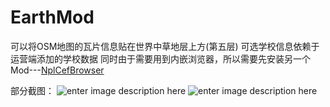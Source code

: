 # EarthMod
可以将OSM地图的瓦片信息贴在世界中草地层上方(第五层)
可选学校信息依赖于运营端添加的学校数据
同时由于需要用到内嵌浏览器，所以需要先安装另一个Mod---[NplCefBrowser](http://wikicraft.cn/wiki/mod/packages/packages_install#/npl?id=8)

部分截图：
![enter image description here](http://ooqnnu6bi.bkt.clouddn.com/image/virtualCampus/init.png)
![enter image description here](http://ooqnnu6bi.bkt.clouddn.com/image/virtualCampus/done.png)
